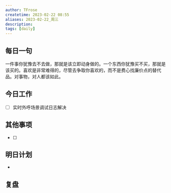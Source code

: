 ```yaml
---
author: TFrose
createtime: 2023-02-22 08:55
aliases: 2023-02-22_周三
description:
tags: [daily]
---
```


## 每日一句
一件事你犹豫去不去做，那就是该立即动身做的。一个东西你犹豫买不买，那就是该买的。喜欢是非常难得的，尽管去争取你喜欢的，而不是费心找廉价点的替代品。对事物，对人都该如此。

## 今日工作
- [ ] 实时外呼场景调试日志解决

## 其他事项
- [ ] 

## 明日计划
- 

## 复盘

